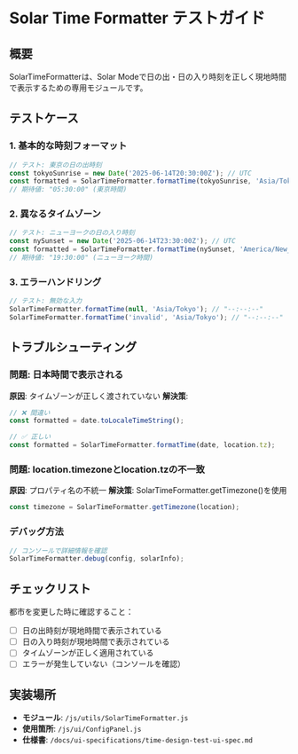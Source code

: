 # Solar Time Formatter テストガイド

## 概要
SolarTimeFormatterは、Solar Modeで日の出・日の入り時刻を正しく現地時間で表示するための専用モジュールです。

## テストケース

### 1. 基本的な時刻フォーマット
```javascript
// テスト: 東京の日の出時刻
const tokyoSunrise = new Date('2025-06-14T20:30:00Z'); // UTC
const formatted = SolarTimeFormatter.formatTime(tokyoSunrise, 'Asia/Tokyo');
// 期待値: "05:30:00" (東京時間)
```

### 2. 異なるタイムゾーン
```javascript
// テスト: ニューヨークの日の入り時刻
const nySunset = new Date('2025-06-14T23:30:00Z'); // UTC
const formatted = SolarTimeFormatter.formatTime(nySunset, 'America/New_York');
// 期待値: "19:30:00" (ニューヨーク時間)
```

### 3. エラーハンドリング
```javascript
// テスト: 無効な入力
SolarTimeFormatter.formatTime(null, 'Asia/Tokyo'); // "--:--:--"
SolarTimeFormatter.formatTime('invalid', 'Asia/Tokyo'); // "--:--:--"
```

## トラブルシューティング

### 問題: 日本時間で表示される
**原因**: タイムゾーンが正しく渡されていない
**解決策**: 
```javascript
// ❌ 間違い
const formatted = date.toLocaleTimeString();

// ✅ 正しい
const formatted = SolarTimeFormatter.formatTime(date, location.tz);
```

### 問題: location.timezoneとlocation.tzの不一致
**原因**: プロパティ名の不統一
**解決策**: SolarTimeFormatter.getTimezone()を使用
```javascript
const timezone = SolarTimeFormatter.getTimezone(location);
```

### デバッグ方法
```javascript
// コンソールで詳細情報を確認
SolarTimeFormatter.debug(config, solarInfo);
```

## チェックリスト

都市を変更した時に確認すること：
- [ ] 日の出時刻が現地時間で表示されている
- [ ] 日の入り時刻が現地時間で表示されている
- [ ] タイムゾーンが正しく適用されている
- [ ] エラーが発生していない（コンソールを確認）

## 実装場所

- **モジュール**: `/js/utils/SolarTimeFormatter.js`
- **使用箇所**: `/js/ui/ConfigPanel.js`
- **仕様書**: `/docs/ui-specifications/time-design-test-ui-spec.md` 